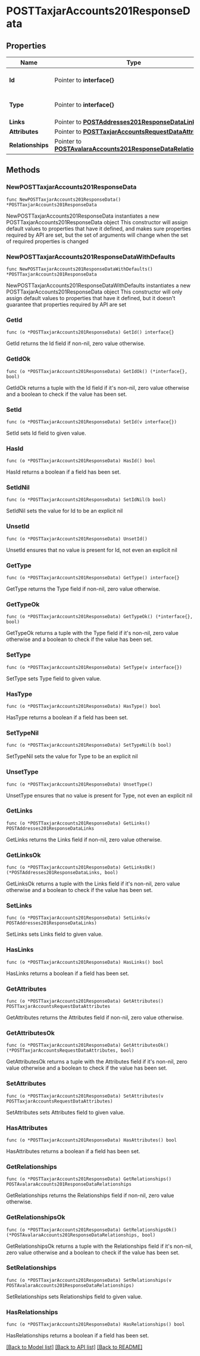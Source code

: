 # POSTTaxjarAccounts201ResponseData

## Properties

Name | Type | Description | Notes
------------ | ------------- | ------------- | -------------
**Id** | Pointer to **interface{}** | The resource&#39;s id | [optional] 
**Type** | Pointer to **interface{}** | The resource&#39;s type | [optional] 
**Links** | Pointer to [**POSTAddresses201ResponseDataLinks**](POSTAddresses201ResponseDataLinks.md) |  | [optional] 
**Attributes** | Pointer to [**POSTTaxjarAccountsRequestDataAttributes**](POSTTaxjarAccountsRequestDataAttributes.md) |  | [optional] 
**Relationships** | Pointer to [**POSTAvalaraAccounts201ResponseDataRelationships**](POSTAvalaraAccounts201ResponseDataRelationships.md) |  | [optional] 

## Methods

### NewPOSTTaxjarAccounts201ResponseData

`func NewPOSTTaxjarAccounts201ResponseData() *POSTTaxjarAccounts201ResponseData`

NewPOSTTaxjarAccounts201ResponseData instantiates a new POSTTaxjarAccounts201ResponseData object
This constructor will assign default values to properties that have it defined,
and makes sure properties required by API are set, but the set of arguments
will change when the set of required properties is changed

### NewPOSTTaxjarAccounts201ResponseDataWithDefaults

`func NewPOSTTaxjarAccounts201ResponseDataWithDefaults() *POSTTaxjarAccounts201ResponseData`

NewPOSTTaxjarAccounts201ResponseDataWithDefaults instantiates a new POSTTaxjarAccounts201ResponseData object
This constructor will only assign default values to properties that have it defined,
but it doesn't guarantee that properties required by API are set

### GetId

`func (o *POSTTaxjarAccounts201ResponseData) GetId() interface{}`

GetId returns the Id field if non-nil, zero value otherwise.

### GetIdOk

`func (o *POSTTaxjarAccounts201ResponseData) GetIdOk() (*interface{}, bool)`

GetIdOk returns a tuple with the Id field if it's non-nil, zero value otherwise
and a boolean to check if the value has been set.

### SetId

`func (o *POSTTaxjarAccounts201ResponseData) SetId(v interface{})`

SetId sets Id field to given value.

### HasId

`func (o *POSTTaxjarAccounts201ResponseData) HasId() bool`

HasId returns a boolean if a field has been set.

### SetIdNil

`func (o *POSTTaxjarAccounts201ResponseData) SetIdNil(b bool)`

 SetIdNil sets the value for Id to be an explicit nil

### UnsetId
`func (o *POSTTaxjarAccounts201ResponseData) UnsetId()`

UnsetId ensures that no value is present for Id, not even an explicit nil
### GetType

`func (o *POSTTaxjarAccounts201ResponseData) GetType() interface{}`

GetType returns the Type field if non-nil, zero value otherwise.

### GetTypeOk

`func (o *POSTTaxjarAccounts201ResponseData) GetTypeOk() (*interface{}, bool)`

GetTypeOk returns a tuple with the Type field if it's non-nil, zero value otherwise
and a boolean to check if the value has been set.

### SetType

`func (o *POSTTaxjarAccounts201ResponseData) SetType(v interface{})`

SetType sets Type field to given value.

### HasType

`func (o *POSTTaxjarAccounts201ResponseData) HasType() bool`

HasType returns a boolean if a field has been set.

### SetTypeNil

`func (o *POSTTaxjarAccounts201ResponseData) SetTypeNil(b bool)`

 SetTypeNil sets the value for Type to be an explicit nil

### UnsetType
`func (o *POSTTaxjarAccounts201ResponseData) UnsetType()`

UnsetType ensures that no value is present for Type, not even an explicit nil
### GetLinks

`func (o *POSTTaxjarAccounts201ResponseData) GetLinks() POSTAddresses201ResponseDataLinks`

GetLinks returns the Links field if non-nil, zero value otherwise.

### GetLinksOk

`func (o *POSTTaxjarAccounts201ResponseData) GetLinksOk() (*POSTAddresses201ResponseDataLinks, bool)`

GetLinksOk returns a tuple with the Links field if it's non-nil, zero value otherwise
and a boolean to check if the value has been set.

### SetLinks

`func (o *POSTTaxjarAccounts201ResponseData) SetLinks(v POSTAddresses201ResponseDataLinks)`

SetLinks sets Links field to given value.

### HasLinks

`func (o *POSTTaxjarAccounts201ResponseData) HasLinks() bool`

HasLinks returns a boolean if a field has been set.

### GetAttributes

`func (o *POSTTaxjarAccounts201ResponseData) GetAttributes() POSTTaxjarAccountsRequestDataAttributes`

GetAttributes returns the Attributes field if non-nil, zero value otherwise.

### GetAttributesOk

`func (o *POSTTaxjarAccounts201ResponseData) GetAttributesOk() (*POSTTaxjarAccountsRequestDataAttributes, bool)`

GetAttributesOk returns a tuple with the Attributes field if it's non-nil, zero value otherwise
and a boolean to check if the value has been set.

### SetAttributes

`func (o *POSTTaxjarAccounts201ResponseData) SetAttributes(v POSTTaxjarAccountsRequestDataAttributes)`

SetAttributes sets Attributes field to given value.

### HasAttributes

`func (o *POSTTaxjarAccounts201ResponseData) HasAttributes() bool`

HasAttributes returns a boolean if a field has been set.

### GetRelationships

`func (o *POSTTaxjarAccounts201ResponseData) GetRelationships() POSTAvalaraAccounts201ResponseDataRelationships`

GetRelationships returns the Relationships field if non-nil, zero value otherwise.

### GetRelationshipsOk

`func (o *POSTTaxjarAccounts201ResponseData) GetRelationshipsOk() (*POSTAvalaraAccounts201ResponseDataRelationships, bool)`

GetRelationshipsOk returns a tuple with the Relationships field if it's non-nil, zero value otherwise
and a boolean to check if the value has been set.

### SetRelationships

`func (o *POSTTaxjarAccounts201ResponseData) SetRelationships(v POSTAvalaraAccounts201ResponseDataRelationships)`

SetRelationships sets Relationships field to given value.

### HasRelationships

`func (o *POSTTaxjarAccounts201ResponseData) HasRelationships() bool`

HasRelationships returns a boolean if a field has been set.


[[Back to Model list]](../README.md#documentation-for-models) [[Back to API list]](../README.md#documentation-for-api-endpoints) [[Back to README]](../README.md)


